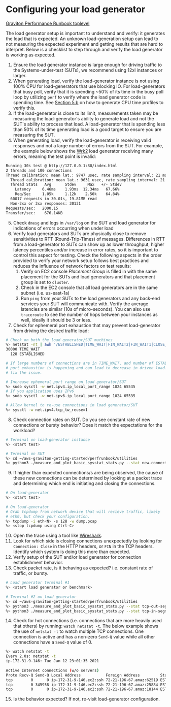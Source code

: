 # Configuring your load generator

[Graviton Performance Runbook toplevel](./graviton_perfrunbook.md)

The load generator setup is important to understand and verify: it generates the load that is expected.  An unknown load-generation setup can lead to not measuring the expected experiment and getting results that are hard to interpret. Below is a checklist to step through and verify the load generator is working as expected.

1. Ensure the load generator instance is large enough for driving traffic to the Systems-under-test (SUTs), we recommend using 12xl instances or larger.  
2. When generating load, verify the load-generator instance is not using 100% CPU for load-generators that use blocking IO.  For load-generators that busy poll, verify that it is spending ~50% of its time in the busy poll loop by utilizing `perf`  to verify where the load generator code is spending time. See [Section 5.b](./debug_code_perf.md) on how to generate CPU time profiles to verify this.  
3. If the load-generator is close to its limit, measurements taken may be measuring the load-generator's ability to generate load and not the SUT's ability to process that load.  A load-generator that is spending less than 50% of its time generating load is a good target to ensure you are measuring the SUT.
4. When generating load, verify the load-generator is receiving valid responses and not a large number of errors from the SUT.  For example, the example below shows the [Wrk2](https://github.com/giltene/wrk2) load generator receiving many errors, meaning the test point is invalid:
  ```bash 
  Running 30s test @ http://127.0.0.1:80/index.html
  2 threads and 100 connections
  Thread calibration: mean lat.: 9747 usec, rate sampling interval: 21 msec
    Thread calibration: mean lat.: 9631 usec, rate sampling interval: 21 msec
    Thread Stats   Avg      Stdev     Max   +/- Stdev
      Latency     6.46ms    1.93ms  12.34ms   67.66%
      Req/Sec     1.05k     1.12k    2.50k    64.84%
    60017 requests in 30.01s, 19.81MB read
    Non-2xx or 3xx responses: 30131 
  Requests/sec:   2000.15
  Transfer/sec:    676.14KB
  ```
5. Check `dmesg` and logs in `/var/log` on the SUT and load generator for indications of errors occurring when under load
6. Verify load generators and SUTs are physically close to remove sensitivities to RTT (Round-Trip-Times) of messages. Differences in RTT from a load-generator to SUTs can show up as lower throughput, higher latency percentiles and/or increase in error rates, so it is important to control this aspect for testing. Check the following aspects in the order provided to verify your network setup follows best practices and reduces the influence of network factors on test results:
    1. Verify on EC2 console *Placement Group* is filled in with the same placement for the SUTs and load generators and that placement group is set to `cluster`.
    2. Check in the EC2 console that all load generators are in the same subnet (i.e. us-east-1a)
    3. Run `ping` from your SUTs to the load generators and any back-end services your SUT will communicate with. Verify the average latencies are similar (10s of micro-seconds).  You can also use `traceroute` to see the number of hops between your instances as well, ideally it should be 3 or less.
7. Check for ephemeral port exhaustion that may prevent load-generator from driving the desired traffic load:
  ```bash
  # Check on both the load generator/SUT machines
  %> netstat -nt | awk '/ESTABLISHED|TIME_WAIT|FIN_WAIT2|FIN_WAIT1|CLOSE_WAIT/ {print $6}' | sort | uniq -c | sort -n
  30000 TIME_WAIT
    128 ESTABLISHED

  # If large numbers of connections are in TIME_WAIT, and number of ESTABLISHED is decreasing,
  # port exhaustion is happening and can lead to decrease in driven load.  Use the below tips to
  # fix the issue.

  # Increase ephemeral port range on load generator/SUT
  %> sudo sysctl -w net.ipv4.ip_local_port_range 1024 65535
  # If you application uses IPv6
  %> sudo sysctl -w net.ipv6.ip_local_port_range 1024 65535

  # Allow kernel to re-use connections in load generator/SUT
  %> sysctl -w net.ipv4.tcp_tw_reuse=1
  ```
8. Check connection rates on SUT.  Do you see constant rate of new connections or bursty behavior? Does it match the expectations for the workload? 
  ```bash
  # Terminal on load-generator instance
  %> <start test>

  # Terminal on SUT
  %> cd ~/aws-graviton-getting-started/perfrunbook/utilities
  %> python3 ./measure_and_plot_basic_sysstat_stats.py --stat new-connections --time 60
  ```
9. If higher than expected connections/s are being observed, the cause of these new connections can be determined by looking at a packet trace and determining which end is initiating and closing the connections. 
  ```bash
  # On load-generator
  %> <start test>
        
  # On load-generator
  # Grab tcpdump from network device that will recieve traffic, likely 
  # eth0, but check your configuration.
  %> tcpdump -i eth<N> -s 128 -w dump.pcap
  %> <stop tcpdump using Ctrl-C>
  ```
10. Open the trace using a tool like [Wireshark](https://www.wireshark.org/#download). 
11. Look for which side is closing connections unexpectedly by looking for `Connection: Close` in the HTTP headers, or `FIN` in the TCP headers.  Identify which system is doing this more than expected.
12. Verify setup of the SUT and/or load generator for connection establishment behavior.
13.  Check packet rate, is it behaving as expected? i.e. constant rate of traffic, or bursty.
  ```bash
  # Load generator terminal #1
  %> <start load generator or benchmark>
    
  # Terminal #2 on load generator
  %> cd ~/aws-graviton-getting-started/perfrunbook/utilities
  %> python3 ./measure_and_plot_basic_sysstat_stats.py --stat tcp-out-segments --time 60
  %> python3 ./measure_and_plot_basic_sysstat_stats.py --stat tcp-in-segments --time 60
  ```
14. Check for hot connections (i.e. connections that are more heavily used that others) by running: `watch netstat -t`. The below example shows the use of `netstat -t` to watch multiple TCP connections. One connection is active and has a non-zero `Send-Q` value while all other connections have a `Send-Q` value of 0. 
  ```bash
  %> watch netstat -t
  Every 2.0s: netstat -t
  ip-172-31-9-146: Tue Jan 12 23:01:35 2021
      
  Active Internet connections (w/o servers)
  Proto Recv-Q Send-Q Local Address           Foreign Address         State
  tcp        0      0 ip-172-31-9-146.ec2:ssh 72-21-196-67.amaz:62519 ESTABLISHED
  tcp        0 345958 ip-172-31-9-146.ec2:ssh 72-21-196-67.amaz:25884 ESTABLISHED
  tcp        0      0 ip-172-31-9-146.ec2:ssh 72-21-196-67.amaz:18144 ESTABLISHED
  ```
15. Is the behavior expected?  If not, re-visit load-generator configuration.
